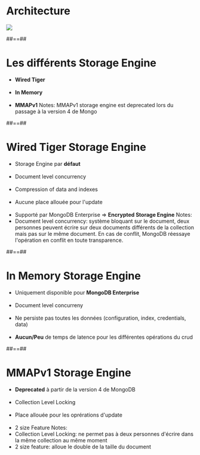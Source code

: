 <!-- .slide-->
# Architecture
![](assets/images/school/data-modeling/architecture.png)

##==##

<!-- .slide-->
# Les différents Storage Engine
- <b>Wired Tiger</b><br/><br/>
- <b>In Memory</b><br/><br/>
- <b>MMAPv1</b>
Notes:
MMAPv1 storage engine est deprecated lors du passage à la version 4 de Mongo

##==##

<!-- .slide"-->
# Wired Tiger Storage Engine
- Storage Engine par <b>défaut</b><br/><br/>
- Document level concurrency<br/><br/>
- Compression of data and indexes<br/><br/>
- Aucune place allouée pour l'update<br/><br/>
- Supporté par MongoDB Enterprise => <b>Encrypted Storage Engine</b>
Notes: 
- Document level concurrency: système bloquant sur le document, deux personnes peuvent écrire sur deux documents différents de la collection mais pas sur le même document.
En cas de conflit, MongoDB réessaye l'opération en conflit en toute transparence.

##==##

<!-- .slide-->
# In Memory Storage Engine
- Uniquement disponible pour <b>MongoDB Enterprise</b><br/><br/>
- Document level concurreny<br/><br/>
- Ne persiste pas toutes les données (configuration, index, credentials, data)<br/><br/>
- <b>Aucun/Peu</b> de temps de latence pour les différentes opérations du crud

##==##

<!-- .slide-->
# MMAPv1 Storage Engine
- <b>Deprecated</b> à partir de la version 4 de MongoDB<br/><br/>
- Collection Level Locking<br/><br/>
- Place allouée pour les oprérations d'update<br/><br/>
- 2 size Feature
Notes: 
- Collection Level Locking: ne permet pas à deux personnes d'écrire dans la même collection au même moment
- 2 size feature: alloue le double de la taille du document
